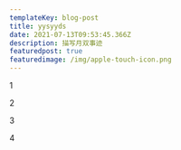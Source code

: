 ```yaml
---
templateKey: blog-post
title: yysyyds
date: 2021-07-13T09:53:45.366Z
description: 描写月双事迹
featuredpost: true
featuredimage: /img/apple-touch-icon.png
---
```

1

2

3

4